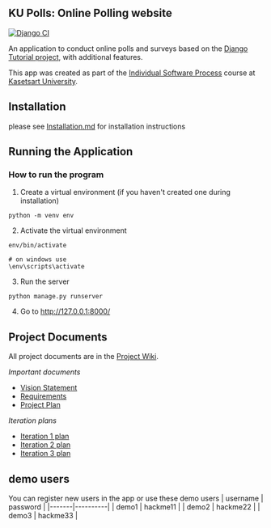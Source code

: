 ## KU Polls: Online Polling website
[![Django CI](https://github.com/KhunakornP/ku-polls/actions/workflows/django_tests.yml/badge.svg)](https://github.com/KhunakornP/ku-polls/actions/workflows/django_tests.yml)

An application to conduct online polls and surveys based
on the [Django Tutorial project](https://docs.djangoproject.com/en/5.1/intro/tutorial01/), with
additional features.

This app was created as part of the [Individual Software Process](
https://cpske.github.io/ISP) course at [Kasetsart University](https://www.ku.ac.th).

## Installation
please see [Installation.md](Installation.md#How-to-install) for installation instructions

## Running the Application

### How to run the program
1. Create a virtual environment (if you haven't created one during installation)
```
python -m venv env
```
2. Activate the virtual environment
```
env/bin/activate

# on windows use
\env\scripts\activate
```
3. Run the server
```
python manage.py runserver
```
4. Go to http://127.0.0.1:8000/

## Project Documents

All project documents are in the [Project Wiki](../../wiki/Home).

*Important documents*
- [Vision Statement](../../wiki/Vision%20Statement)
- [Requirements](../../wiki/Requirements)
- [Project Plan](../../wiki/Project%20Plan)
  
*Iteration plans*
- [Iteration 1 plan](../../wiki/Iteration%201%20plan)
- [Iteration 2 plan](../../wiki/Iteration%202%20plan)
- [Iteration 3 plan](../../wiki/Iteration%203%20plan)

## demo users
You can register new users in the app or use these demo users
| username | password |
|-------|----------|
| demo1 | hackme11 |
| demo2 | hackme22 |
| demo3 | hackme33 |
